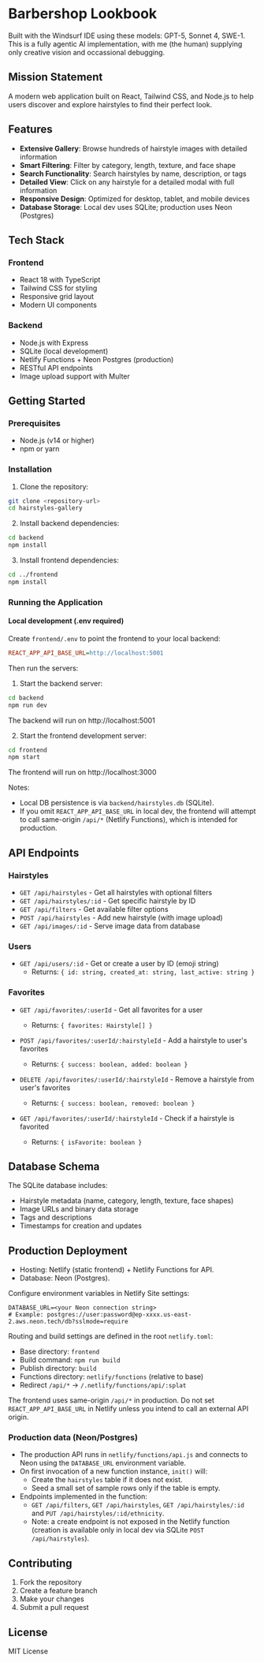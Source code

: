 # Barbershop Lookbook

Built with the Windsurf IDE using these models: GPT-5, Sonnet 4, SWE-1.
This is a fully agentic AI implementation, with me (the human) supplying only creative vision and occassional debugging.

## Mission Statement

A modern web application built on React, Tailwind CSS, and Node.js to help users discover and explore hairstyles to find their perfect look.

## Features

- **Extensive Gallery**: Browse hundreds of hairstyle images with detailed information
- **Smart Filtering**: Filter by category, length, texture, and face shape
- **Search Functionality**: Search hairstyles by name, description, or tags
- **Detailed View**: Click on any hairstyle for a detailed modal with full information
- **Responsive Design**: Optimized for desktop, tablet, and mobile devices
- **Database Storage**: Local dev uses SQLite; production uses Neon (Postgres)

## Tech Stack

### Frontend
- React 18 with TypeScript
- Tailwind CSS for styling
- Responsive grid layout
- Modern UI components

### Backend
- Node.js with Express
- SQLite (local development)
- Netlify Functions + Neon Postgres (production)
- RESTful API endpoints
- Image upload support with Multer

## Getting Started

### Prerequisites
- Node.js (v14 or higher)
- npm or yarn

### Installation

1. Clone the repository:
```bash
git clone <repository-url>
cd hairstyles-gallery
```

2. Install backend dependencies:
```bash
cd backend
npm install
```

3. Install frontend dependencies:
```bash
cd ../frontend
npm install
```

### Running the Application

#### Local development (.env required)
Create `frontend/.env` to point the frontend to your local backend:

```ini
REACT_APP_API_BASE_URL=http://localhost:5001
```

Then run the servers:

1. Start the backend server:
```bash
cd backend
npm run dev
```
The backend will run on http://localhost:5001

2. Start the frontend development server:
```bash
cd frontend
npm start
```
The frontend will run on http://localhost:3000

Notes:
- Local DB persistence is via `backend/hairstyles.db` (SQLite).
- If you omit `REACT_APP_API_BASE_URL` in local dev, the frontend will attempt to call same-origin `/api/*` (Netlify Functions), which is intended for production.

## API Endpoints

### Hairstyles
- `GET /api/hairstyles` - Get all hairstyles with optional filters
- `GET /api/hairstyles/:id` - Get specific hairstyle by ID
- `GET /api/filters` - Get available filter options
- `POST /api/hairstyles` - Add new hairstyle (with image upload)
- `GET /api/images/:id` - Serve image data from database

### Users
- `GET /api/users/:id` - Get or create a user by ID (emoji string)
  - Returns: `{ id: string, created_at: string, last_active: string }`

### Favorites
- `GET /api/favorites/:userId` - Get all favorites for a user
  - Returns: `{ favorites: Hairstyle[] }`
  
- `POST /api/favorites/:userId/:hairstyleId` - Add a hairstyle to user's favorites
  - Returns: `{ success: boolean, added: boolean }`
  
- `DELETE /api/favorites/:userId/:hairstyleId` - Remove a hairstyle from user's favorites
  - Returns: `{ success: boolean, removed: boolean }`
  
- `GET /api/favorites/:userId/:hairstyleId` - Check if a hairstyle is favorited
  - Returns: `{ isFavorite: boolean }`

## Database Schema

The SQLite database includes:
- Hairstyle metadata (name, category, length, texture, face shapes)
- Image URLs and binary data storage
- Tags and descriptions
- Timestamps for creation and updates

## Production Deployment

- Hosting: Netlify (static frontend) + Netlify Functions for API.
- Database: Neon (Postgres).

Configure environment variables in Netlify Site settings:

```
DATABASE_URL=<your Neon connection string>
# Example: postgres://user:password@ep-xxxx.us-east-2.aws.neon.tech/db?sslmode=require
```

Routing and build settings are defined in the root `netlify.toml`:
- Base directory: `frontend`
- Build command: `npm run build`
- Publish directory: `build`
- Functions directory: `netlify/functions` (relative to base)
- Redirect `/api/*` → `/.netlify/functions/api/:splat`

The frontend uses same-origin `/api/*` in production. Do not set `REACT_APP_API_BASE_URL` in Netlify unless you intend to call an external API origin.

### Production data (Neon/Postgres)
- The production API runs in `netlify/functions/api.js` and connects to Neon using the `DATABASE_URL` environment variable.
- On first invocation of a new function instance, `init()` will:
  - Create the `hairstyles` table if it does not exist.
  - Seed a small set of sample rows only if the table is empty.
- Endpoints implemented in the function:
  - `GET /api/filters`, `GET /api/hairstyles`, `GET /api/hairstyles/:id` and `PUT /api/hairstyles/:id/ethnicity`.
  - Note: a create endpoint is not exposed in the Netlify function (creation is available only in local dev via SQLite `POST /api/hairstyles`).

## Contributing

1. Fork the repository
2. Create a feature branch
3. Make your changes
4. Submit a pull request

## License

MIT License

